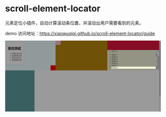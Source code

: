 # scroll-element-locator

元素定位小插件，自动计算滚动条位置，并滚动出用户需要看到的元素。

demo 访问地址：https://xiaowuqiqi.github.io/scroll-element-locator/guide

![image-20231210225248263](./README.assets/image-20231210225248263.png)
